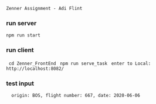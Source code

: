 
```Zenner Assignment - Adi Flint```

### run server 
```npm run start```

### run client
```  cd Zenner_FrontEnd ```
```  npm run serve_task ```
```  enter to Local: http://localhost:8082/ ```

 ### test input
 ```  origin: BOS, flight number: 667, date: 2020-06-06```



